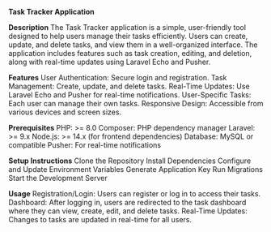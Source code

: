 **Task Tracker Application**

**Description**
The Task Tracker application is a simple, user-friendly tool designed to help users manage their tasks efficiently. Users can create, update, and delete tasks, and view them in a well-organized interface. The application includes features such as task creation, editing, and deletion, along with real-time updates using Laravel Echo and Pusher.

**Features**
User Authentication: Secure login and registration.
Task Management: Create, update, and delete tasks.
Real-Time Updates: Use Laravel Echo and Pusher for real-time notifications.
User-Specific Tasks: Each user can manage their own tasks.
Responsive Design: Accessible from various devices and screen sizes.

**Prerequisites**
PHP: >= 8.0
Composer: PHP dependency manager
Laravel: >= 9.x
Node.js: >= 14.x (for frontend dependencies)
Database: MySQL or compatible
Pusher: For real-time notifications

**Setup Instructions**
Clone the Repository
Install Dependencies
Configure and Update Environment Variables
Generate Application Key
Run Migrations
Start the Development Server

**Usage**
Registration/Login: Users can register or log in to access their tasks.
Dashboard: After logging in, users are redirected to the task dashboard where they can view, create, edit, and delete tasks.
Real-Time Updates: Changes to tasks are updated in real-time for all users.
